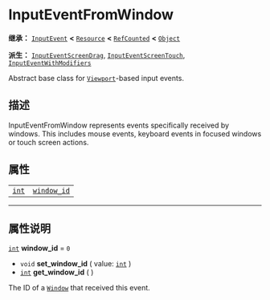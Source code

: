 <!-- ⚠ 请勿编辑本文件 ⚠ -->
<!-- 本文档使用脚本从 WeDot 引擎源码仓库生成。 -->
<!-- 生成脚本：https://github.com/WeDot-Engine/WeDot/tree/4.3/doc/tools/make_md.py； -->
<!-- 原文件：https://github.com/WeDot-Engine/WeDot/tree/4.3/doc/classes/InputEventFromWindow.xml。 -->

<div id="_class_inputeventfromwindow"></div>

# InputEventFromWindow

**继承：** [`InputEvent`](class_inputevent.md) **<** [`Resource`](class_resource.md) **<** [`RefCounted`](class_refcounted.md) **<** [`Object`](class_object.md)

**派生：** [`InputEventScreenDrag`](class_inputeventscreendrag.md), [`InputEventScreenTouch`](class_inputeventscreentouch.md), [`InputEventWithModifiers`](class_inputeventwithmodifiers.md)

Abstract base class for [`Viewport`](class_viewport.md)-based input events.

## 描述

InputEventFromWindow represents events specifically received by windows. This includes mouse events, keyboard events in focused windows or touch screen actions.

## 属性

|||
|:-:|:--|
| [`int`](class_int.md) | [`window_id`](#class_inputeventfromwindow_property_window_id) | ``0`` |

<!-- rst-class:: classref-section-separator -->

---

## 属性说明

<div id="_class_inputeventfromwindow_property_window_id"></div>

[`int`](class_int.md) **window_id** = ``0`` <div id="class_inputeventfromwindow_property_window_id"></div>

- `void` **set_window_id** ( value: [`int`](class_int.md) )
- [`int`](class_int.md) **get_window_id** ( )

The ID of a [`Window`](class_window.md) that received this event.

[^virtual]: 本方法通常需要用户覆盖才能生效。
[^const]: 本方法无副作用，不会修改该实例的任何成员变量。
[^vararg]: 本方法除了能接受在此处描述的参数外，还能够继续接受任意数量的参数。
[^constructor]: 本方法用于构造某个类型。
[^static]: 调用本方法无需实例，可直接使用类名进行调用。
[^operator]: 本方法描述的是使用本类型作为左操作数的有效运算符。
[^bitfield]: 这个值是由下列位标志构成位掩码的整数。
[^void]: 无返回值。
